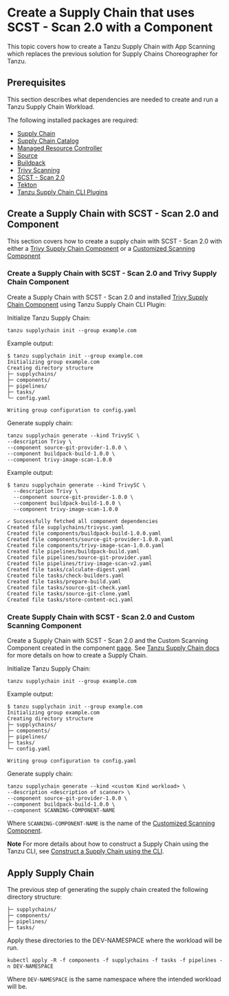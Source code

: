 # Create a Supply Chain that uses SCST - Scan 2.0 with a Component

This topic covers how to create a Tanzu Supply Chain with App Scanning which replaces the previous
solution for Supply Chains Choreographer for Tanzu.

## <a id="prerequisites"></a> Prerequisites

This section describes what dependencies are needed to create and run a Tanzu Supply Chain Workload.

The following installed packages are required:

- [Supply Chain](../../supply-chain/platform-engineering/how-to/installing-supply-chain/about.hbs.md)
- [Supply Chain Catalog](../../supply-chain/platform-engineering/how-to/installing-supply-chain/about.hbs.md)
- [Managed Resource Controller](../../supply-chain/platform-engineering/how-to/installing-supply-chain/about.hbs.md)
- [Source](../../supply-chain/reference/catalog/about.hbs.md#source-git-provider)
- [Buildpack](../../supply-chain/reference/catalog/about.hbs.md#buildpack-build)
- [Trivy Scanning](../../supply-chain/reference/catalog/about.hbs.md#trivy-image-scan)
- [SCST - Scan 2.0](../install-app-scanning.hbs.md)
- [Tekton](../../tekton/install-tekton.hbs.md)
- [Tanzu Supply Chain CLI Plugins](../../supply-chain/platform-engineering/how-to/install-the-cli.hbs.md)

## <a id="supply-chain-scan-2.0"></a> Create a Supply Chain with SCST - Scan 2.0 and Component

This section covers how to create a supply chain with SCST - Scan 2.0 with either a [Trivy Supply Chain Component](./setup-supply-chain-component.hbs.md#install-trivy-sc) or a [Customized Scanning Component](./setup-supply-chain-component.hbs.md#customize-scan-component)

### <a id="scan-2.0-and-trivy"></a> Create a Supply Chain with SCST - Scan 2.0 and Trivy Supply Chain Component

Create a Supply Chain with SCST - Scan 2.0 and installed [Trivy Supply Chain Component](./setup-supply-chain-component.hbs.md#install-trivy-sc) using Tanzu Supply Chain CLI Plugin:

  Initialize Tanzu Supply Chain:
  ```console
  tanzu supplychain init --group example.com
  ```

  Example output:
  ```console
  $ tanzu supplychain init --group example.com
  Initializing group example.com
  Creating directory structure
  ├─ supplychains/
  ├─ components/
  ├─ pipelines/
  ├─ tasks/
  └─ config.yaml

  Writing group configuration to config.yaml
  ```

  Generate supply chain:
  ```console
  tanzu supplychain generate --kind TrivySC \
  --description Trivy \
  --component source-git-provider-1.0.0 \
  --component buildpack-build-1.0.0 \
  --component trivy-image-scan-1.0.0
  ```

  Example output:
  ```console
  $ tanzu supplychain generate --kind TrivySC \
    --description Trivy \
    --component source-git-provider-1.0.0 \
    --component buildpack-build-1.0.0 \
    --component trivy-image-scan-1.0.0

  ✓ Successfully fetched all component dependencies
  Created file supplychains/trivysc.yaml
  Created file components/buildpack-build-1.0.0.yaml
  Created file components/source-git-provider-1.0.0.yaml
  Created file components/trivy-image-scan-1.0.0.yaml
  Created file pipelines/buildpack-build.yaml
  Created file pipelines/source-git-provider.yaml
  Created file pipelines/trivy-image-scan-v2.yaml
  Created file tasks/calculate-digest.yaml
  Created file tasks/check-builders.yaml
  Created file tasks/prepare-build.yaml
  Created file tasks/source-git-check.yaml
  Created file tasks/source-git-clone.yaml
  Created file tasks/store-content-oci.yaml
  ```


### <a id="scan-2.0-and-custom-scanning"></a> Create Supply Chain with SCST - Scan 2.0 and Custom Scanning Component

Create a Supply Chain with SCST - Scan 2.0 and the Custom Scanning Component created in the
component [page](./setup-supply-chain-component.hbs.md#customize-scan-component).
See [Tanzu Supply Chain docs](../../supply-chain/platform-engineering/tutorials/my-first-supply-chain.hbs.md)
for more details on how to create a Supply Chain.

  Initialize Tanzu Supply Chain:
  ```console
  tanzu supplychain init --group example.com
  ```

  Example output:
  ```console
  $ tanzu supplychain init --group example.com
  Initializing group example.com
  Creating directory structure
  ├─ supplychains/
  ├─ components/
  ├─ pipelines/
  ├─ tasks/
  └─ config.yaml

  Writing group configuration to config.yaml
  ```

  Generate supply chain:
  ```console
  tanzu supplychain generate --kind <custom Kind workload> \
  --description <description of scanner> \
  --component source-git-provider-1.0.0 \
  --component buildpack-build-1.0.0 \
  --component SCANNING-COMPONENT-NAME
  ```

  Where `SCANNING-COMPONENT-NAME` is the name of the [Customized Scanning Component](./setup-supply-chain-component.hbs.md#customize-scan-component).

**Note** For more details about how to construct a Supply Chain using the Tanzu CLI, see [Construct a Supply Chain using the CLI](../../supply-chain/platform-engineering/how-to/supply-chain-authoring/construct-with-cli.hbs.md).

## <a id="apply-supply-chain"></a> Apply Supply Chain

  The previous step of generating the supply chain created the following directory structure:
  ```console
  ├─ supplychains/
  ├─ components/
  ├─ pipelines/
  ├─ tasks/
  ```

  Apply these directories to the DEV-NAMESPACE where the workload will be run.
  ```console
  kubectl apply -R -f components -f supplychains -f tasks -f pipelines -n DEV-NAMESPACE
  ```
  Where  `DEV-NAMESPACE` is the same namespace where the intended workload will be.
